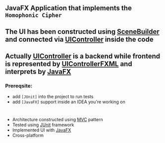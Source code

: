 [MVC]: https://en.wikipedia.org/wiki/Model%E2%80%93view%E2%80%93controller
[JUnit]: https://junit.org/junit5/
[JavaFX]:https://openjfx.io/
[SceneBuilder]:https://gluonhq.com/products/scene-builder/
[UIController]:src/main/java/pl/polsl/lab/vartan/babayan/controllercipher/UIController.java
[UIControllerFXML]:src/main/resources/pl/polsl/lab/vartan/babayan/UIController.fxml

## JavaFX Application that implements the `Homophonic Cipher`
## The UI has been constructed using [SceneBuilder] and connected via [UIController] inside the code
## Actually [UIController] is a backend while frontend is represented by [UIControllerFXML] and interprets by [JavaFX]

### Prereqsite: 
- add `[JUnit]` into the project to run tests
- add `[JavaFX]` support inside an IDEA you're working on

#
* Architecture constructed using [MVC] pattern
* Tested using [JUnit] framework
* Implemented UI with [JavaFX]
* Cross-platform